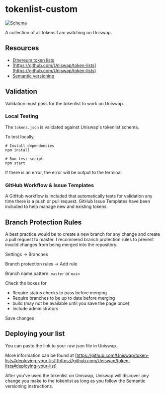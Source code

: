 # tokenlist-custom

[![Schema](https://github.com/nathanjessen/tokenlist-custom/workflows/Schema/badge.svg)](https://github.com/nathanjessen/tokenlist-custom/actions?query=workflow%3ASchema)

A collection of all tokens I am watching on Uniswap.

## Resources

* [Ethereum token lists](https://tokenlists.org/)
* [https://github.com/Uniswap/token-lists](https://github.com/Uniswap/token-lists)
* [Semantic versioning](https://github.com/Uniswap/token-lists/blob/master/README.md#semantic-versioning)

## Validation

Validation must pass for the tokenlist to work on Uniswap.

### Local Testing

The `tokens.json` is validated against Uniswap's tokenlist schema.

To test locally,

```
# Install dependencies
npm install

# Run test script
npm start
```

If there is an error, the error will be output to the terminal.

### GitHub Workflow & Issue Templates

A GitHub workflow is included that automatically tests for validation any time there is a push or pull request.
GitHub Issue Templates have been included to help manage new and existing tokens.

## Branch Protection Rules

A best practice would be to create a new branch for any change and create a pull request to master. I recommend branch protection rules to prevent invalid changes from being merged into the repository.

Settings -> Branches

Branch protection rules -> Add rule

Branch name pattern: `master` or `main`

Check the boxes for

* Require status checks to pass before merging
* Require branches to be up to date before merging
* build (may not be available until you save the page once)
* Include administrators

Save changes

## Deploying your list

You can paste the link to your raw json file in Uniswap.

More information can be found at [https://github.com/Uniswap/token-lists#deploying-your-list](https://github.com/Uniswap/token-lists#deploying-your-list)

After you've used the tokenlist on Uniswap, Uniswap will discover any change you make to the tokenlist as long as you follow the Semantic versioning instructions.

